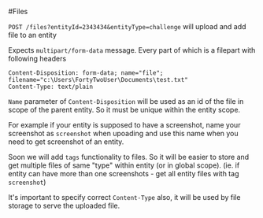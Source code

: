 #Files

`POST /files?entityId=2343434&entityType=challenge` will upload and add file to an entity

Expects `multipart/form-data` message. 
Every part of which is a filepart with following headers

```
Content-Disposition: form-data; name="file"; filename="c:\Users\FortyTwoUser\Documents\test.txt"
Content-Type: text/plain
```

`Name` parameter of `Content-Disposition` will be used as an id of the file in scope of the parent entity. 
So it must be unique within the entity scope. 

For example if your entity is supposed to have a screenshot, name your screenshot as `screenshot` when upoading
and use this name when you need to get screenshot of an entity.

Soon we will add `tags` functionality to files. So it will be easier to store and get multiple files of same "type" within entity (or in global scope).
(ie. if entity can have more than one screenshots - get all entity files with tag `screenshot`)

It's important to specify correct `Content-Type` also, it will be used by file storage to serve the uploaded file.
